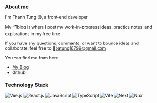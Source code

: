 ### About me

I'm Thanh Tung 😪, a front-end developer

My [🗂️blog](https://thanhtung167.vn) is where I post my work-in-progress ideas, practice notes, and explorations in my free time

If you have any questions, comments, or want to bounce ideas and collaborate, feel free to 📨batung16799@gmail.com

You can find me from here

- [My Blog](https://thanhtung167.vn)
- [Github](https://github.com/thanhtung167)


### Technology Stack

![Vue.js](https://img.shields.io/badge/Vue.js-4FC08D?logo=vuedotjs&logoColor=fff&style=flat)
![React.js](https://img.shields.io/badge/React-61DAFB?logo=react&logoColor=fff&style=flat)
![JavaScript](https://img.shields.io/badge/JavaScript-F7DF1E?logo=javascript&logoColor=fff&style=flat)
![TypeScript](https://img.shields.io/badge/TypeScript-3178C6?logo=typescript&logoColor=fff&style=flat)
![Vite](https://img.shields.io/badge/Vite-646CFF?logo=vite&logoColor=fff&style=flat)
![Next](https://img.shields.io/badge/-Next.js-000000.svg?logo=next.js&style=flat)
![Nuxt](https://img.shields.io/badge/-Nuxt.js-00C58E.svg?logo=nuxt&style=popout)
